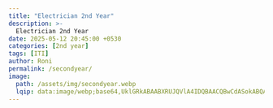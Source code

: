 ```yaml
---
title: "Electrician 2nd Year"
description: >-
  Electrician 2nd Year
date: 2025-05-12 20:45:00 +0530
categories: [2nd year]
tags: [ITI]
author: Roni
permalink: /secondyear/
image:
  path: /assets/img/secondyear.webp
  lqip: data:image/webp;base64,UklGRkABAABXRUJQVlA4IDQBAACQBwCdASokABQAPo02mkelIqKhMBqqqKARiWgAqSd2uPDRiXME59bEYdNogYEi/wwiPNE4rC6xDtUedL1WLjjBfM+/WWwA/vwRM7Ippt0Zt3Lid32Ren7wsaPWD+ZgoInGDIzsXrKKPGrfUpdUBxwoGonWG+gyeakjnriNNhtFYAguGsst2v5NtcQwDY27u3NeSDuRsIud4dN3Yl4cql11yWDvetVx1YFI9L8YiURs5UxU0LVrMszWnPfrX7qCHIC7rLvugMZhPUyg1jnXlIDP295u1OVi11KMId/LIDv5ZB5N52HYOuB+bnZ83KaR3FXSj1Q6+xTzyqKlibfjALh7dfJvYwi5M+x9yWqE1JaQswXOuOAeoKnzEH4bZzjQW3qS2hYrcGlyeAr3bYuG7zo3BKAAAA==
---
```


